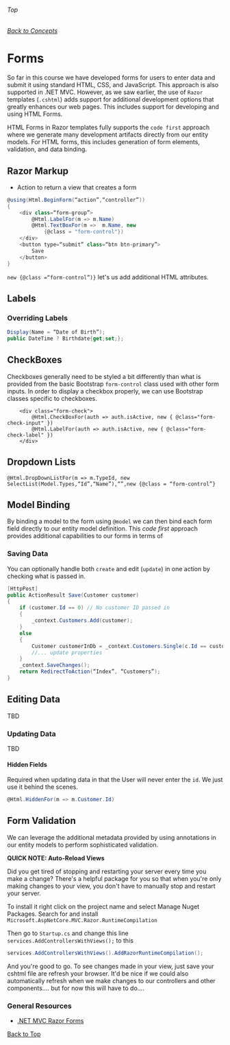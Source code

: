 ###### Top
###### [Back to Concepts](./README.md)
# Forms
So far in this course we have developed forms for users to enter data and submit it using standard HTML, CSS, and JavaScript. This approach is also supported in .NET MVC. However, as we saw earlier, the use of `Razor` templates (`.cshtml`) adds support for additional development options that greatly enhances our web pages. This includes support for developing and using HTML Forms.

HTML Forms in Razor templates fully supports the `code first` approach where we generate many development artifacts directly from our entity models. For HTML forms, this includes generation of form elements, validation, and data binding.

## Razor Markup

- Action to return a view that creates a form

```csharp
@using(Html.BeginForm(“action”,“controller”))
{                
    <div class=“form­‐group”>
        @Html.LabelFor(m => m.Name)
        @Html.TextBoxFor(m =>  m.Name, new 
            {@class = "form-control"})
    </div>
    <button type=“submit” class=“btn btn­‐primary”>
        Save
    </button>
}   

```

`new {@class =“form-control”)}` let's us add additional HTML attributes.

## Labels

### Overriding Labels 
```csharp
Display(Name = “Date of Birth”);
public DateTime ? Birthdate{get;set;};
```
## CheckBoxes
Checkboxes generally need to be styled a bit differently than what is provided from the basic Bootstrap `form-control` class used with other form inputs. In order to display a checkbox properly, we can use Bootstrap classes specific to checkboxes.
```
    <div class="form-check">
        @Html.CheckBoxFor(auth => auth.isActive, new { @class="form-check-input" })
        @Html.LabelFor(auth => auth.isActive, new { @class="form-check-label" })
    </div>
```

## Dropdown Lists

```
@Html.DropDownListFor(m => m.TypeId, new SelectList(Model.Types,“Id”,“Name”),“”,new {@class = “form‐control”}
```

## Model Binding
By binding a model to the form using `@model` we can then bind each form field directly to our entity model definition. This *code first* approach provides additional capabilities to our forms in terms of 

### Saving Data
You can optionally handle both `create` and edit (`update`) in one action by checking what is passed in.

```csharp
[HttpPost]
public ActionResult Save(Customer customer)
{
	if (customer.Id == 0) // No customer ID passed in
	{
		_context.Customers.Add(customer);
	}
	else
	{
		Customer customerInDb = _context.Customers.Single(c.Id == customer.Id);
		//... update properties
	}
	_context.SaveChanges();
	return RedirectToAction(“Index”, “Customers”);
}
```
## Editing Data
TBD

### Updating Data
TBD 

#### Hidden Fields
Required when updating data in that the User will never enter the `id`. We just use it behind the scenes.

```csharp
@Html.HiddenFor(m => m.Customer.Id)
```

## Form Validation
We can leverage the additional metadata provided by using annotations in our entity models to perform sophisticated validation.



**QUICK NOTE: Auto-Reload Views**

Did you get tired of stopping and restarting your server every time you make a change? There's a helpful package for you so that when you're only making changes to your view, you don't have to manually stop and restart your server.

To install it right click on the project name and select Manage Nuget Packages. Search for and install
```Microsoft.AspNetCore.MVC.Razor.RuntimeCompilation```

Then go to `Startup.cs` and change this line `services.AddControllersWithViews();` to this

```csharp
services.AddControllersWithViews().AddRazorRuntimeCompilation();
```

And you're good to go. To see changes made in your view, just save your cshtml file are refresh your browser. It'd be nice if we could also automatically refresh when we make changes to our controllers and other components.... but for now this will have to do....



### General Resources 
- [.NET MVC Razor Forms](https://docs.microsoft.com/en-us/aspnet/core/razor-pages/?view=aspnetcore-3.1&tabs=visual-studio)


[Back to Top](#Top)
